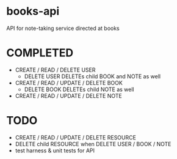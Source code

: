 # books-api
API for note-taking service directed at books

# COMPLETED
 - CREATE / READ / DELETE USER
    - DELETE USER DELETEs child BOOK and NOTE as well
 - CREATE / READ / UPDATE / DELETE BOOK
    - DELETE BOOK DELETEs child NOTE as well
 - CREATE / READ / UPDATE / DELETE NOTE
 

# TODO
 - CREATE / READ / UPDATE / DELETE RESOURCE
 - DELETE child RESOURCE when DELETE USER / BOOK / NOTE
 - test harness & unit tests for API
